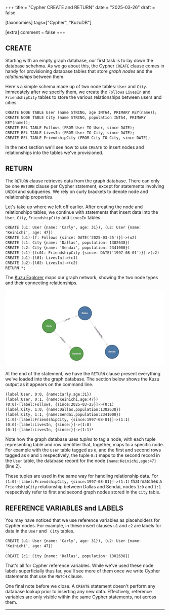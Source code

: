 +++
title = "Cypher CREATE and RETURN"
date = "2025-03-26"
draft = false

[taxonomies]
tags=["Cypher", "KuzuDB"]

[extra]
comment = false
+++

## CREATE

Starting with an empty graph database, our first task is to lay down the database schehma. As we go about this, the Cypher ```CREATE``` 
clause comes in handy for provisioning database tables that store *graph nodes* and the *relationships* between them. 

Here's a simple schema made up of two node tables: ```User``` and ```City```. Immedately after we specify them, we create 
the ```Follows``` ```LivesIn``` and ```FriendshipCity``` tables to store the various relationships between users and cities.

```cypher
CREATE NODE TABLE User (name STRING, age INT64, PRIMARY KEY(name));
CREATE NODE TABLE City (name STRING, population INT64, PRIMARY KEY(name));
CREATE REL TABLE Follows (FROM User TO User, since DATE);
CREATE REL TABLE LivesIn (FROM User TO City, since DATE);
CREATE REL TABLE FriendshipCity (FROM City TO City, since DATE);
```
In the next section we'll see how  to use ```CREATE``` to insert nodes and relationships into the tables we've provisioned.  

## RETURN

The ```RETURN``` clause retrieves data from the graph database. There can only be one ```RETURN``` clause per Cypher statement, 
except for statements involving ```UNION``` and subqueries. We rely on curly brackets to denote node and relationship *properties*.

Let's take up where we left off earlier. After creating the node and relationshipo tables, we continue with statements that insert data 
into the ```User```, ```City```, ```FriendshipCity``` and ```LivesIn``` tables. 

```cypher, linenos
CREATE (u1: User {name: 'Carly', age: 31}), (u2: User {name: 'Keinichi', age: 47})
CREATE (u1)-[f: Follows {since: DATE('2025-03-25')}]->(u2)
CREATE (c1: City {name: 'Dallas', population: 1302638})
CREATE (c2: City {name: 'Sendai', population: 2341000})
CREATE (c1)-[fc01: FriendshipCity {since: DATE('1997-08-01')}]->(c2)
CREATE (u1)-[l01: LivesIn]->(c1)
CREATE (u2)-[l02: LivesIn]->(c2)
RETURN *;    
```

The [Kuzu Explorer](https://github.com/kuzudb/explorer) maps our graph network, showing the two node types and their connecting relationships. 

![](2025_0326-kuzugraph_city_user-800px.jpg)

At the end of the statement, we have the ```RETURN``` clause present everything we've loaded into the graph database.
The section below shows the Kuzu output as it appears on the command line. 

```KuzuDB, linenos
(label:User, 0:0, {name:Carly,age:31})
(label:User, 0:1, {name:Keinichi,age:47})
(0:0)-[label:Follows, {since:2025-03-25}]->(0:1)
(label:City, 1:0, {name:Dallas,population:1302638})
(label:City, 1:1, {name:Sendai,population:2341000})
(1:0)-[label:FriendshipCity, {since:1997-08-01}]->(1:1)
(0:0)-[label:LivesIn, {since:}]->(1:0)
(0:1)-[label:LivesIn, {since:}]->(1:1)*
```
Note how the graph database uses *tuples* to tag a node, with each tuple representing table and row identifier
that, together, maps to a specific node. For example with the ```User``` table tagged as ```0```, and the first and second
rows tagged as ```0``` and ```1``` respectively, the tuple ```0:1``` maps to 
the second record in the ```User``` table, the database record for the node ```{name:Keinichi,age:47}```
(line 2).

These tuples are used in the same way for handling relationship data. For ```(1:0)-[label:FriendshipCity, {since:1997-08-01}]->(1:1)``` 
that matches a ```FriendshipCity``` relationship between Dallas and Sendai, nodes ```1:0``` and ```1:1``` respectively 
refer to first and second graph nodes stored in the ```City``` table.

## REFERENCE VARIABLES and LABELS

You may have noticed that we use reference variables as placeholders for Cypher nodes. For example, in these insert clauses
```u1``` and ```c2``` are labels for data in the ```User``` and ``` City``` tables. 

```cypher, linenos
CREATE (u1: User {name: 'Carly', age: 31}), (u2: User {name: 'Keinichi', age: 47})
...
CREATE (c1: City {name: 'Dallas', population: 1302638})
```

That's all for Cypher reference variables. While we've used these node labels superficially thus far, you'll see more of them once we write Cypher statements 
that use the ```MATCH``` clause.

One final note before we close. A ```CREATE``` statement doesn't perform any database lookup prior to inserting any 
new data. Effectively, reference variables are only visible within the same Cypher statements, not across them.
<hr/>
